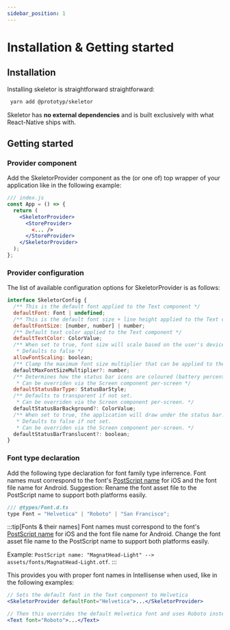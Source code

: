 ```yaml
---
sidebar_position: 1
---
```


# Installation & Getting started

## Installation

Installing skeletor is straightforward straightforward:

```bash
 yarn add @prototyp/skeletor
```

Skeletor has <b>no external dependencies</b> and is built exclusively with what React-Native ships with.

## Getting started

### Provider component

Add the SkeletorProvider component as the (or one of) top wrapper of your application like in the following example:

```jsx
/// index.js
const App = () => {
  return (
    <SkeletorProvider>
      <StoreProvider>
        <... />
      </StoreProvider>
    </SkeletorProvider>
  );
};
```

### Provider configuration

The list of available configuration options for SkeletorProvider is as follows:

```javascript
interface SkeletorConfig {
  /** This is the default font applied to the Text component */
  defaultFont: Font | undefined;
  /** This is the default font size + line height applied to the Text component. Format is either [fontSize, lineHeight] or a number that applies as both fontSize and lineHeight. */
  defaultFontSize: [number, number] | number;
  /** Default text color applied to the Text component */
  defaultTextColor: ColorValue;
  /** When set to true, font size will scale based on the user's device settings.
   * Defaults to false */
  allowFontScaling: boolean;
  /** Clamp the maximum font size multiplier that can be applied to the original scale. */
  defaultMaxFontSizeMultiplier?: number;
  /** Determines how the status bar icons are coloured (battery percentage, signal etc.). Can either be light-content or dark-content.
   * Can be overriden via the Screen component per-screen */
  defaultStatusBarType: StatusBarStyle;
  /** Defaults to transparent if not set.
   * Can be overriden via the Screen component per-screen. */
  defaultStatusBarBackground?: ColorValue;
  /** When set to true, the application will draw under the status bar.
   * Defaults to false if not set.
   * Can be overriden via the Screen component per-screen. */
  defaultStatusBarTranslucent?: boolean;
}
```

### Font type declaration

Add the following type declaration for font family type inferrence. Font names must correspond to the font's <u>PostScript name</u> for iOS and the font file name for Android. Suggestion: Rename the font asset file to the PostScript name to support both platforms easily.

```javascript
/// @types/Font.d.ts
type Font = "Helvetica" | "Roboto" | "San Francisco";
```

:::tip[Fonts & their names]
Font names must correspond to the font's <u>PostScript name</u> for iOS and the font file name for Android. Change the font asset file name to the PostScript name to support both platforms easily.

Example: `PostScript name: "MagnatHead-Light" --> assets/fonts/MagnatHead-Light.otf`.
:::

This provides you with proper font names in Intellisense when used, like in the following examples:

```jsx
// Sets the default font in the Text component to Helvetica
<SkeletorProvider defaultFont="Helvetica">...</SkeletorProvider>

// Then this overrides the default Helvetica font and uses Roboto instead
<Text font="Roboto">...</Text>
```

